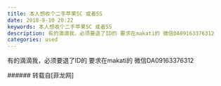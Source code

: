 ```yaml
---
title: 本人想收个二手苹果5C 或者5S
date: 2018-8-10 20:22
keywords: 本人想收个二手苹果5C 或者5S
description: 有的滴滴我，必须要退了ID的 要求在makati的 微信DA09163376312
categories: used
---
```

<td class="t_f" id="postmessage_1623254">

有的滴滴我，必须要退了ID的 要求在makati的 微信DA09163376312<br/>
</td>
###### 转载自[菲龙网]